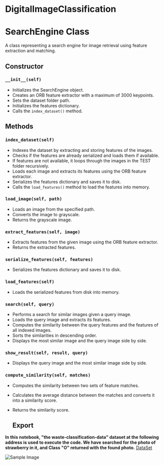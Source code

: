 # DigitalImageClassification

# SearchEngine Class

A class representing a search engine for image retrieval using feature extraction and matching.

## Constructor

### `__init__(self)`

- Initializes the SearchEngine object.
- Creates an ORB feature extractor with a maximum of 3000 keypoints.
- Sets the dataset folder path.
- Initializes the features dictionary.
- Calls the `index_dataset()` method.

## Methods

### `index_dataset(self)`

- Indexes the dataset by extracting and storing features of the images.
- Checks if the features are already serialized and loads them if available.
- If features are not available, it loops through the images in the TEST folder recursively.
- Loads each image and extracts its features using the ORB feature extractor.
- Serializes the features dictionary and saves it to disk.
- Calls the `load_features()` method to load the features into memory.

### `load_image(self, path)`

- Loads an image from the specified path.
- Converts the image to grayscale.
- Returns the grayscale image.

### `extract_features(self, image)`

- Extracts features from the given image using the ORB feature extractor.
- Returns the extracted features.

### `serialize_features(self, features)`

- Serializes the features dictionary and saves it to disk.

### `load_features(self)`

- Loads the serialized features from disk into memory.

### `search(self, query)`

- Performs a search for similar images given a query image.
- Loads the query image and extracts its features.
- Computes the similarity between the query features and the features of all indexed images.
- Sorts the similarities in descending order.
- Displays the most similar image and the query image side by side.

### `show_result(self, result, query)`

- Displays the query image and the most similar image side by side.

### `compute_similarity(self, matches)`

- Computes the similarity between two sets of feature matches.
- Calculates the average distance between the matches and converts it into a similarity score.
- Returns the similarity score.

  ## Export
**In this notebook, "the waste-classification-data" dataset at the following address is used to execute the code. We have searched for the photo of strawberry in it, and Class "O" returned with the found photo.**
[DataSet](https://www.kaggle.com/datasets/techsash/waste-classification-data)

  ![Sample Image](https://s6.uupload.ir/files/screenshot_from_2023-08-17_21-57-48_gzch.png)

